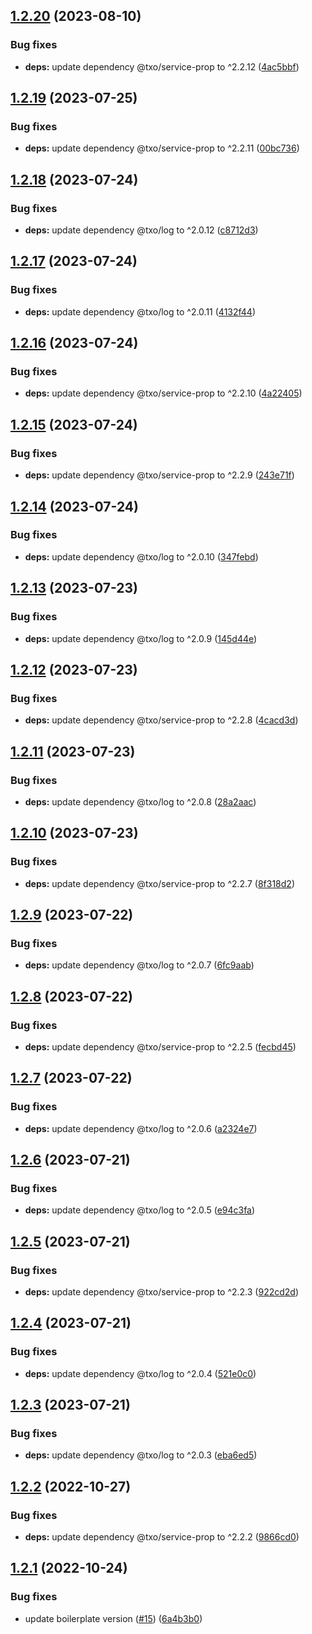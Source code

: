 ## [1.2.20](https://github.com/technology-studio/service-error-handler-react-peer/compare/v1.2.19...v1.2.20) (2023-08-10)


### Bug fixes

* **deps:** update dependency @txo/service-prop to ^2.2.12 ([4ac5bbf](https://github.com/technology-studio/service-error-handler-react-peer/commit/4ac5bbf232c8bb9de139a132c30978c6ec5f9016))

## [1.2.19](https://github.com/technology-studio/service-error-handler-react-peer/compare/v1.2.18...v1.2.19) (2023-07-25)


### Bug fixes

* **deps:** update dependency @txo/service-prop to ^2.2.11 ([00bc736](https://github.com/technology-studio/service-error-handler-react-peer/commit/00bc736a2d3d23f3b163efd582f6d08db18c06b1))

## [1.2.18](https://github.com/technology-studio/service-error-handler-react-peer/compare/v1.2.17...v1.2.18) (2023-07-24)


### Bug fixes

* **deps:** update dependency @txo/log to ^2.0.12 ([c8712d3](https://github.com/technology-studio/service-error-handler-react-peer/commit/c8712d3f1de1a2b39606aadd3384b7efaa292f92))

## [1.2.17](https://github.com/technology-studio/service-error-handler-react-peer/compare/v1.2.16...v1.2.17) (2023-07-24)


### Bug fixes

* **deps:** update dependency @txo/log to ^2.0.11 ([4132f44](https://github.com/technology-studio/service-error-handler-react-peer/commit/4132f447c47bc93bc894397f45913aaafc4e8dd1))

## [1.2.16](https://github.com/technology-studio/service-error-handler-react-peer/compare/v1.2.15...v1.2.16) (2023-07-24)


### Bug fixes

* **deps:** update dependency @txo/service-prop to ^2.2.10 ([4a22405](https://github.com/technology-studio/service-error-handler-react-peer/commit/4a22405c4f4fa5094365761e6756089ef7e600e9))

## [1.2.15](https://github.com/technology-studio/service-error-handler-react-peer/compare/v1.2.14...v1.2.15) (2023-07-24)


### Bug fixes

* **deps:** update dependency @txo/service-prop to ^2.2.9 ([243e71f](https://github.com/technology-studio/service-error-handler-react-peer/commit/243e71f8341fcdaf82d6d2af681b346d53c531cf))

## [1.2.14](https://github.com/technology-studio/service-error-handler-react-peer/compare/v1.2.13...v1.2.14) (2023-07-24)


### Bug fixes

* **deps:** update dependency @txo/log to ^2.0.10 ([347febd](https://github.com/technology-studio/service-error-handler-react-peer/commit/347febdcf9f341b95a31c739839f9a23a49c2b8e))

## [1.2.13](https://github.com/technology-studio/service-error-handler-react-peer/compare/v1.2.12...v1.2.13) (2023-07-23)


### Bug fixes

* **deps:** update dependency @txo/log to ^2.0.9 ([145d44e](https://github.com/technology-studio/service-error-handler-react-peer/commit/145d44e68a94a5c4410f985f7481a364b09dfe2f))

## [1.2.12](https://github.com/technology-studio/service-error-handler-react-peer/compare/v1.2.11...v1.2.12) (2023-07-23)


### Bug fixes

* **deps:** update dependency @txo/service-prop to ^2.2.8 ([4cacd3d](https://github.com/technology-studio/service-error-handler-react-peer/commit/4cacd3d43c7d086b77bee4d225b2dfc8bac9bbd8))

## [1.2.11](https://github.com/technology-studio/service-error-handler-react-peer/compare/v1.2.10...v1.2.11) (2023-07-23)


### Bug fixes

* **deps:** update dependency @txo/log to ^2.0.8 ([28a2aac](https://github.com/technology-studio/service-error-handler-react-peer/commit/28a2aac64b06fcf698f59d96e4de0e79e9c98f75))

## [1.2.10](https://github.com/technology-studio/service-error-handler-react-peer/compare/v1.2.9...v1.2.10) (2023-07-23)


### Bug fixes

* **deps:** update dependency @txo/service-prop to ^2.2.7 ([8f318d2](https://github.com/technology-studio/service-error-handler-react-peer/commit/8f318d270078cdf846e83b025d7834aaf29d07d6))

## [1.2.9](https://github.com/technology-studio/service-error-handler-react-peer/compare/v1.2.8...v1.2.9) (2023-07-22)


### Bug fixes

* **deps:** update dependency @txo/log to ^2.0.7 ([6fc9aab](https://github.com/technology-studio/service-error-handler-react-peer/commit/6fc9aab28fbb10d3247476685751009501c4db90))

## [1.2.8](https://github.com/technology-studio/service-error-handler-react-peer/compare/v1.2.7...v1.2.8) (2023-07-22)


### Bug fixes

* **deps:** update dependency @txo/service-prop to ^2.2.5 ([fecbd45](https://github.com/technology-studio/service-error-handler-react-peer/commit/fecbd4584a18cbe9d7921337ef63b804712b53a2))

## [1.2.7](https://github.com/technology-studio/service-error-handler-react-peer/compare/v1.2.6...v1.2.7) (2023-07-22)


### Bug fixes

* **deps:** update dependency @txo/log to ^2.0.6 ([a2324e7](https://github.com/technology-studio/service-error-handler-react-peer/commit/a2324e717d4610b44bd60e94f6818ea966fedfb1))

## [1.2.6](https://github.com/technology-studio/service-error-handler-react-peer/compare/v1.2.5...v1.2.6) (2023-07-21)


### Bug fixes

* **deps:** update dependency @txo/log to ^2.0.5 ([e94c3fa](https://github.com/technology-studio/service-error-handler-react-peer/commit/e94c3fa9a449eff92f6c0d540170b585da858741))

## [1.2.5](https://github.com/technology-studio/service-error-handler-react-peer/compare/v1.2.4...v1.2.5) (2023-07-21)


### Bug fixes

* **deps:** update dependency @txo/service-prop to ^2.2.3 ([922cd2d](https://github.com/technology-studio/service-error-handler-react-peer/commit/922cd2d24616eb83fb392c14d0022b186f7a2683))

## [1.2.4](https://github.com/technology-studio/service-error-handler-react-peer/compare/v1.2.3...v1.2.4) (2023-07-21)


### Bug fixes

* **deps:** update dependency @txo/log to ^2.0.4 ([521e0c0](https://github.com/technology-studio/service-error-handler-react-peer/commit/521e0c04789f62f4921154bc3400f6757bbdb0ac))

## [1.2.3](https://github.com/technology-studio/service-error-handler-react-peer/compare/v1.2.2...v1.2.3) (2023-07-21)


### Bug fixes

* **deps:** update dependency @txo/log to ^2.0.3 ([eba6ed5](https://github.com/technology-studio/service-error-handler-react-peer/commit/eba6ed5879abd9c22c1e44144736afb7566c1e57))

## [1.2.2](https://github.com/technology-studio/service-error-handler-react-peer/compare/v1.2.1...v1.2.2) (2022-10-27)


### Bug fixes

* **deps:** update dependency @txo/service-prop to ^2.2.2 ([9866cd0](https://github.com/technology-studio/service-error-handler-react-peer/commit/9866cd00124107afe254446ec5ff28a422fcfb9d))

## [1.2.1](https://github.com/technology-studio/service-error-handler-react-peer/compare/v1.2.0...v1.2.1) (2022-10-24)


### Bug fixes

* update boilerplate version ([#15](https://github.com/technology-studio/service-error-handler-react-peer/issues/15)) ([6a4b3b0](https://github.com/technology-studio/service-error-handler-react-peer/commit/6a4b3b0852dbb3cde24314f57075e2421fd47fbb))

